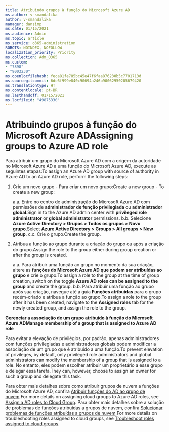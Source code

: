 ```yaml
---
title: Atribuindo grupos à função do Microsoft Azure AD
ms.author: v-smandalika
author: v-smandalika
manager: dansimp
ms.date: 01/15/2021
ms.audience: Admin
ms.topic: article
ms.service: o365-administration
ROBOTS: NOINDEX, NOFOLLOW
localization_priority: Priority
ms.collection: Adm_O365
ms.custom:
- "7898"
- "9003230"
ms.openlocfilehash: feca81fe785bc45e47f6faa876230b5c7701713d
ms.sourcegitcommit: 6dc6f999e840c90694a246b90062950205679420
ms.translationtype: HT
ms.contentlocale: pt-BR
ms.lasthandoff: 01/15/2021
ms.locfileid: "49875330"
---
```

# <a name="assigning-groups-to-azure-ad-role"></a><span data-ttu-id="86528-102">Atribuindo grupos à função do Microsoft Azure AD</span><span class="sxs-lookup"><span data-stu-id="86528-102">Assigning groups to Azure AD role</span></span>

<span data-ttu-id="86528-103">Para atribuir um grupo do Microsoft Azure AD com a origem da autoridade no Microsoft Azure AD a uma função do Microsoft Azure AD, execute as seguintes etapas:</span><span class="sxs-lookup"><span data-stu-id="86528-103">To assign an Azure AD group with source of authority in Azure AD to an Azure AD role, perform the following steps:</span></span>

1. <span data-ttu-id="86528-104">Crie um novo grupo - Para criar um novo grupo:</span><span class="sxs-lookup"><span data-stu-id="86528-104">Create a new group - To create a new group:</span></span>

    <span data-ttu-id="86528-105">a.</span><span class="sxs-lookup"><span data-stu-id="86528-105">a.</span></span> <span data-ttu-id="86528-106">Entre no centro de administração do Microsoft Azure AD com permissões de **administrador de função privilegiada** ou **administrador global**.</span><span class="sxs-lookup"><span data-stu-id="86528-106">Sign in to the Azure AD admin center with **privileged role administrator** or **global administrator** permissions.</span></span>
    <span data-ttu-id="86528-107">b.</span><span class="sxs-lookup"><span data-stu-id="86528-107">b.</span></span> <span data-ttu-id="86528-108">Selecione **Azure Active Directory > Grupos > Todos os grupos > Novo grupo**.</span><span class="sxs-lookup"><span data-stu-id="86528-108">Select **Azure Active Directory > Groups > All groups > New group**.</span></span>
    <span data-ttu-id="86528-109">c.</span><span class="sxs-lookup"><span data-stu-id="86528-109">c.</span></span> <span data-ttu-id="86528-110">Crie o grupo.</span><span class="sxs-lookup"><span data-stu-id="86528-110">Create the group.</span></span>

2. <span data-ttu-id="86528-111">Atribua a função ao grupo durante a criação do grupo ou após a criação do grupo.</span><span class="sxs-lookup"><span data-stu-id="86528-111">Assign the role to the group either during group creation or after the group is created.</span></span>

    <span data-ttu-id="86528-112">a.</span><span class="sxs-lookup"><span data-stu-id="86528-112">a.</span></span> <span data-ttu-id="86528-113">Para atribuir uma função ao grupo no momento da sua criação, altere as **funções do Microsoft Azure AD que podem ser atribuídas ao grupo** e crie o grupo.</span><span class="sxs-lookup"><span data-stu-id="86528-113">To assign a role to the group at the time of group creation, switch on the toggle **Azure AD roles can be assigned to the group** and create the group.</span></span>
    <span data-ttu-id="86528-114">b.</span><span class="sxs-lookup"><span data-stu-id="86528-114">b.</span></span> <span data-ttu-id="86528-115">Para atribuir uma função ao grupo após sua criação, navegue até a guia **Funções atribuídas** para o grupo recém-criado e atribua a função ao grupo.</span><span class="sxs-lookup"><span data-stu-id="86528-115">To assign a role to the group after it has been created, navigate to the **Assigned roles** tab for the newly created group, and assign the role to the group.</span></span>  

<span data-ttu-id="86528-116">**Gerenciar a associação de um grupo atribuído à função do Microsoft Azure AD**</span><span class="sxs-lookup"><span data-stu-id="86528-116">**Manage membership of a group that is assigned to Azure AD role**</span></span>

<span data-ttu-id="86528-117">Para evitar a elevação de privilégios, por padrão, apenas administradores com funções privilegiadas e administradores globais podem modificar a associação de um grupo que é atribuído a uma função.</span><span class="sxs-lookup"><span data-stu-id="86528-117">To prevent elevation of privileges, by default, only privileged role administrators and global administrators can modify the membership of a group that is assigned to a role.</span></span> <span data-ttu-id="86528-118">No entanto, eles podem escolher atribuir um proprietário a esse grupo e delegar essa tarefa.</span><span class="sxs-lookup"><span data-stu-id="86528-118">They can, however, choose to assign an owner for such a group and delegate this task.</span></span>

<span data-ttu-id="86528-119">Para obter mais detalhes sobre como atribuir grupos de nuvem a funções do Microsoft Azure AD, confira [Atribuir funções do AD ao grupo de nuvem](https://docs.microsoft.com/azure/active-directory/roles/groups-concept).</span><span class="sxs-lookup"><span data-stu-id="86528-119">For more details on assigning cloud groups to Azure AD roles, see [Assign a AD roles to Cloud Group](https://docs.microsoft.com/azure/active-directory/roles/groups-concept).</span></span> <span data-ttu-id="86528-120">Para obter mais detalhes sobre a solução de problemas de funções atribuídas a grupos de nuvem, confira [Solucionar problemas de funções atribuídas a grupos de nuvem](https://docs.microsoft.com/azure/active-directory/roles/groups-faq-troubleshooting).</span><span class="sxs-lookup"><span data-stu-id="86528-120">For more details on troubleshooting roles assigned to cloud groups, see [Troubleshoot roles assigned to cloud groups](https://docs.microsoft.com/azure/active-directory/roles/groups-faq-troubleshooting).</span></span>






